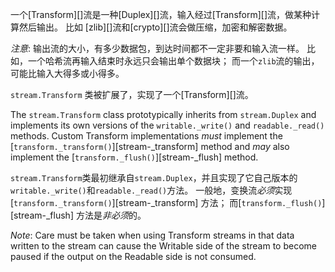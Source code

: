 
一个[Transform][]流是一种[Duplex][]流，输入经过[Transform][]流，做某种计算然后输出。
比如 [zlib][]流和[crypto][]流会做压缩，加密和解密数据。

*注意*: 输出流的大小，有多少数据包，到达时间都不一定非要和输入流一样。
比如，一个哈希流再输入结束时永远只会输出单个数据块；
而一个`zlib`流的输出，可能比输入大得多或小得多。

`stream.Transform` 类被扩展了，实现了一个[Transform][]流。

The `stream.Transform` class prototypically inherits from `stream.Duplex` and
implements its own versions of the `writable._write()` and `readable._read()`
methods. Custom Transform implementations *must* implement the
[`transform._transform()`][stream-_transform] method and *may* also implement
the [`transform._flush()`][stream-_flush] method.

`stream.Transform`类最初继承自`stream.Duplex`，并且实现了它自己版本的`writable._write()`和`readable._read()`方法。
一般地，变换流*必须*实现[`transform._transform()`][stream-_transform] 方法；
而[`transform._flush()`][stream-_flush] 方法是*非必须*的。


*Note*: Care must be taken when using Transform streams in that data written
to the stream can cause the Writable side of the stream to become paused if
the output on the Readable side is not consumed.

